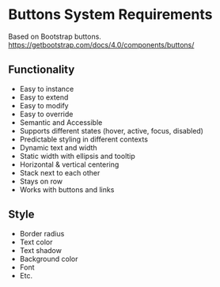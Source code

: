 # Buttons System Requirements
Based on Bootstrap buttons.
https://getbootstrap.com/docs/4.0/components/buttons/

## Functionality
- Easy to instance
- Easy to extend
- Easy to modify
- Easy to override
- Semantic and Accessible
- Supports different states (hover, active, focus, disabled)
- Predictable styling in different contexts
- Dynamic text and width
- Static width with ellipsis and tooltip
- Horizontal & vertical centering
- Stack next to each other
- Stays on row
- Works with buttons and links

## Style
- Border radius
- Text color
- Text shadow
- Background color
- Font
- Etc.
